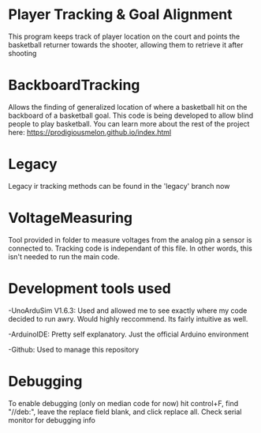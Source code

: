 # Player Tracking & Goal Alignment
This program keeps track of player location on the court and points the basketball returner towards the shooter, allowing them to retrieve it after shooting



# BackboardTracking
Allows the finding of generalized location of where a basketball hit on the backboard of a basketball goal.
This code is being developed to allow blind people to play basketball. You can learn more about the rest of the project here: https://prodigiousmelon.github.io/index.html

# Legacy
Legacy ir tracking methods can be found in the 'legacy' branch now

# VoltageMeasuring
Tool provided in folder to measure voltages from the analog pin a sensor is connected to. Tracking code is independant of this file. In other words, this isn't needed to run the main code.

# Development tools used
-UnoArduSim V1.6.3: Used and allowed me to see exactly where my code decided to run awry. Would highly reccommend. Its fairly intuitive as well.

-ArduinoIDE: Pretty self explanatory. Just the official Arduino environment

-Github: Used to manage this repository

# Debugging
To enable debugging (only on median code for now) hit control+F, find "//deb:", leave the replace field blank, and click replace all. Check serial monitor for debugging info
